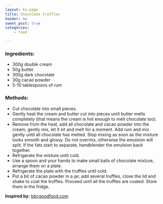 ```yaml
---
layout: kz-page
title: Chocolate truffles
header: no
sweet_post: true
categories:
    - food

---
```


### Ingredients:

* 300g double cream
* 50g butter
* 300g dark chocolate
* 30g cacao powder
* 5-10 tablespoons of rum


### Methods:

* Cut chocolate into small pieces.
* Gently heat the cream and butter cut into pieces until butter melts completely (that means the cream is hot enough to melt chocolate too).
* Remove from the heat, add all chocolate and cacao powder into the cream, gently mix, let it sit and melt for a moment. Add rum and mix gently until all chocolate has melted. Stop mixing as soon as the mixture looks smooth and glossy. Do not overmix, otherwise the emulsion will split. If the fats start to separate, handblender the emulsion back together.
* Refrigerate the mixture until cold.
* Use a spoon and your hands to make small balls of chocolate mixture, arrange them on a plate.
* Refrigerate the plate with the truffles until cold.
* Put a bit of cacao powder in a jar, add several truffles, close the lid and shake to coat the truffles. Proceed until all the truffles are coated. Store them in the fridge.

**Inspired by:** [bbcgoodfood.com][1]

[1]: https://www.bbcgoodfood.com/recipes/easy-chocolate-truffles